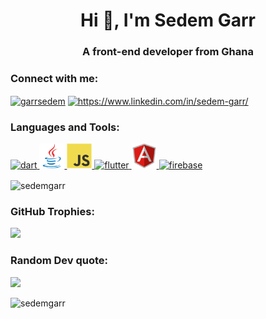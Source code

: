 <h1 align="center">Hi 👋, I'm Sedem Garr</h1>
<h3 align="center">A front-end developer from Ghana</h3>


<h3 align="left">Connect with me:</h3>
<p align="left">
<a href="https://twitter.com/AyoTamGarr" target="blank"><img align="center" src="https://raw.githubusercontent.com/rahuldkjain/github-profile-readme-generator/master/src/images/icons/Social/twitter.svg" alt="garrsedem" height="30" width="40" /></a>
<a href="https://linkedin.com/in/https://www.linkedin.com/in/sedem-garr/" target="blank"><img align="center" src="https://raw.githubusercontent.com/rahuldkjain/github-profile-readme-generator/master/src/images/icons/Social/linked-in-alt.svg" alt="https://www.linkedin.com/in/sedem-garr/" height="30" width="40" /></a>
</p>

<h3 align="left">Languages and Tools:</h3>
<p align="left"> <a href="https://dart.dev" target="_blank"> <img src="https://www.vectorlogo.zone/logos/dartlang/dartlang-icon.svg" alt="dart" width="40" height="40"/> </a> <a href="https://www.java.com" target="_blank"> <img src="https://raw.githubusercontent.com/devicons/devicon/master/icons/java/java-original.svg" alt="java" width="40" height="40"/> </a> <a href="https://developer.mozilla.org/en-US/docs/Web/JavaScript" target="_blank"> <img src="https://raw.githubusercontent.com/devicons/devicon/master/icons/javascript/javascript-original.svg" alt="javascript" width="40" height="40"/> </a> <a href="https://flutter.dev" target="_blank"> <img src="https://www.vectorlogo.zone/logos/flutterio/flutterio-icon.svg" alt="flutter" width="40" height="40"/> </a> <a href="https://angular.io/" target="_blank"> <img src="https://raw.githubusercontent.com/devicons/devicon/master/icons/angularjs/angularjs-original.svg" alt="Angular" width="40" height="40"/> </a> <a href="https://firebase.google.com/" target="_blank"> <img src="https://www.vectorlogo.zone/logos/firebase/firebase-icon.svg" alt="firebase" width="40" height="40"/> </a> </p>

<p><img align="center" src="https://github-readme-stats.vercel.app/api/top-langs?username=sedemgarr&show_icons=true&locale=en&layout=compact" alt="sedemgarr" /></p>

<h3 align="left">GitHub Trophies:</h3>

![](https://github-profile-trophy.vercel.app/?username=SedemGarr&theme=radical&no-frame=false&no-bg=false&margin-w=4)

<h3 align="left">Random Dev quote:</h3>

![](https://quotes-github-readme.vercel.app/api?type=horizontal&theme=radical)

<p align="left"> <img src="https://komarev.com/ghpvc/?username=sedemgarr&label=Profile%20views&color=0e75b6&style=flat" alt="sedemgarr" /> </p>
